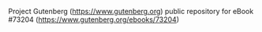 Project Gutenberg (https://www.gutenberg.org) public repository
for eBook #73204 (https://www.gutenberg.org/ebooks/73204)
